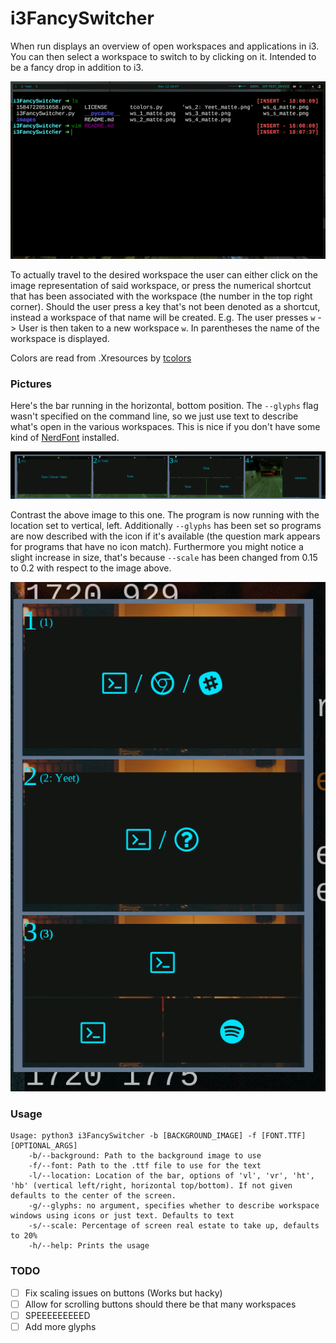 # i3FancySwitcher
When run displays an overview of open workspaces and applications in i3. You
can then select a workspace to switch to by clicking on it. Intended to be a
fancy drop in addition to i3.

![Current State](images/example.gif)

To actually travel to the desired workspace the user can either click on the image
representation of said workspace, or press the numerical shortcut that has been 
associated with the workspace (the number in the top right corner). Should the user
press a key that's not been denoted as a shortcut, instead a workspace of that name
will be created. E.g. The user presses `w` -> User is then taken to a new workspace
`w`. In parentheses the name of the workspace is displayed.

Colors are read from .Xresources by [tcolors](https://github.com/mkoskar/tcolors)

### Pictures
Here's the bar running in the horizontal, bottom position. The `--glyphs` flag
wasn't specified on the command line, so we just use text to describe what's
open in the various workspaces. This is nice if you don't have some kind of [NerdFont](https://www.nerdfonts.com/)
installed.

![](images/horizontal_bottom_no_glyph.png)

Contrast the above image to this one. The program is now running with the location
set to vertical, left. Additionally `--glyphs` has been set so programs are now
described with the icon if it's available (the question mark appears for programs that
have no icon match). Furthermore you might notice a slight increase in size, that's
because `--scale` has been changed from 0.15 to 0.2 with respect to the image above.

![](images/vertical_left_glyphs.png)

### Usage
```
Usage: python3 i3FancySwitcher -b [BACKGROUND_IMAGE] -f [FONT.TTF] [OPTIONAL_ARGS]
	-b/--background: Path to the background image to use
	-f/--font: Path to the .ttf file to use for the text
	-l/--location: Location of the bar, options of 'vl', 'vr', 'ht', 'hb' (vertical left/right, horizontal top/bottom). If not given defaults to the center of the screen.
	-g/--glyphs: no argument, specifies whether to describe workspace windows using icons or just text. Defaults to text
	-s/--scale: Percentage of screen real estate to take up, defaults to 20%
	-h/--help: Prints the usage
```

### TODO
- [ ] Fix scaling issues on buttons (Works but hacky)
- [ ] Allow for scrolling buttons should there be that many workspaces
- [ ] SPEEEEEEEEED
- [ ] Add more glyphs
